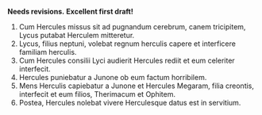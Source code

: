 **Needs revisions.**
**Excellent first draft!**

1. Cum Hercules missus sit ad pugnandum cerebrum, canem tricipitem, Lycus putabat Herculem mitteretur. 
2. Lycus, filius neptuni, volebat regnum herculis capere et interficere familiam herculis. 
3. Cum Hercules consilii Lyci audierit Hercules rediit et eum celeriter interfecit.  
4. Hercules puniebatur a Junone ob eum factum horribilem.  
5. Mens Herculis capiebatur a Junone et Hercules Megaram, filia creontis, interfecit et eum filios, Therimacum et Ophitem.  
6. Postea, Hercules nolebat vivere Herculesque datus est in servitium. 
